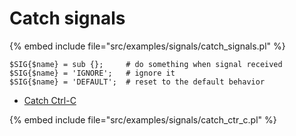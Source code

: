 # Catch signals

{% embed include file="src/examples/signals/catch_signals.pl" %}

```
$SIG{$name} = sub {};     # do something when signal received
$SIG{$name} = 'IGNORE';   # ignore it
$SIG{$name} = 'DEFAULT';  # reset to the default behavior
```


 - [Catch Ctrl-C](./perl/processes/catch-ctrl-c.md)

{% embed include file="src/examples/signals/catch_ctr_c.pl" %}


